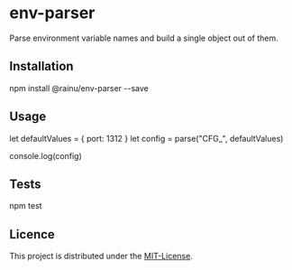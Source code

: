 # env-parser

Parse environment variable names and build a single object out of them.

## Installation

  npm install @rainu/env-parser --save

## Usage

  let defaultValues = {
     port: 1312
  }
  let config = parse("CFG_", defaultValues)
  
  console.log(config)

## Tests

  npm test

## Licence

This project is distributed under the [MIT-License](http://www.opensource.org/licenses/mit-license.php).
